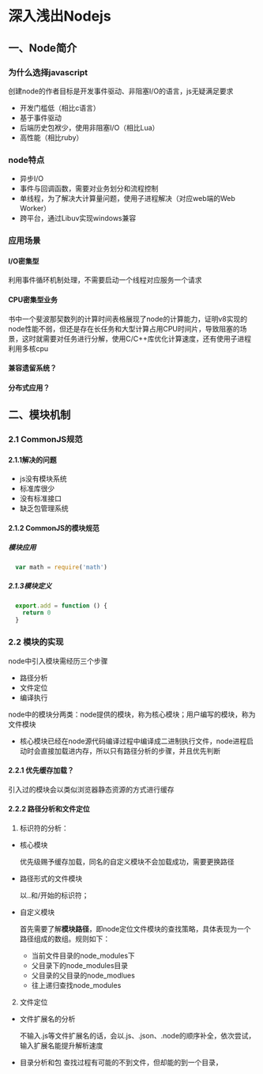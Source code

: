 # 深入浅出Nodejs
## 一、Node简介

### 为什么选择javascript
创建node的作者目标是开发事件驱动、非阻塞I/O的语言，js无疑满足要求
- 开发门槛低（相比c语言）
- 基于事件驱动
- 后端历史包袱少，使用非阻塞I/O（相比Lua）
- 高性能（相比ruby）

### node特点
- 异步I/O
- 事件与回调函数，需要对业务划分和流程控制
- 单线程，为了解决大计算量问题，使用子进程解决（对应web端的Web Worker）
- 跨平台，通过Libuv实现windows兼容

### 应用场景

#### I/O密集型
利用事件循环机制处理，不需要启动一个线程对应服务一个请求

#### CPU密集型业务
书中一个斐波那契数列的计算时间表格展现了node的计算能力，证明v8实现的node性能不弱，但还是存在长任务和大型计算占用CPU时间片，导致阻塞的场景，这时就需要对任务进行分解，使用C/C++库优化计算速度，还有使用子进程利用多核cpu

#### 兼容遗留系统？
#### 分布式应用？

## 二、模块机制

### 2.1 CommonJS规范

#### 2.1.1解决的问题
- js没有模块系统
- 标准库很少
- 没有标准接口
- 缺乏包管理系统

#### 2.1.2 CommonJS的模块规范
##### 模块应用
```javascript
  var math = require('math')
```
##### 2.1.3模块定义
```javascript
  export.add = function () {
    return 0
  }
```
### 2.2 模块的实现
node中引入模块需经历三个步骤
- 路径分析
- 文件定位
- 编译执行

node中的模块分两类：node提供的模块，称为核心模块；用户编写的模块，称为文件模块
- 核心模块已经在node源代码编译过程中编译成二进制执行文件，node进程启动时会直接加载进内存，所以只有路径分析的步骤，并且优先判断

#### 2.2.1 优先缓存加载？
引入过的模块会以类似浏览器静态资源的方式进行缓存

#### 2.2.2 路径分析和文件定位
1. 标识符的分析：
- 核心模块

  优先级赐予缓存加载，同名的自定义模块不会加载成功，需要更换路径
- 路径形式的文件模块

  以..和/开始的标识符；

- 自定义模块

  首先需要了解**模块路径**，即node定位文件模块的查找策略，具体表现为一个路径组成的数组。规则如下：
  - 当前文件目录的node_modules下
  - 父目录下的node_modules目录
  - 父目录的父目录的node_modlues
  - 往上递归查找node_modules

2. 文件定位
- 文件扩展名的分析

  不输入.js等文件扩展名的话，会以.js、.json、.node的顺序补全，依次尝试，输入扩展名能提升解析速度
- 目录分析和包
  查找过程有可能的不到文件，但却能的到一个目录，
  





